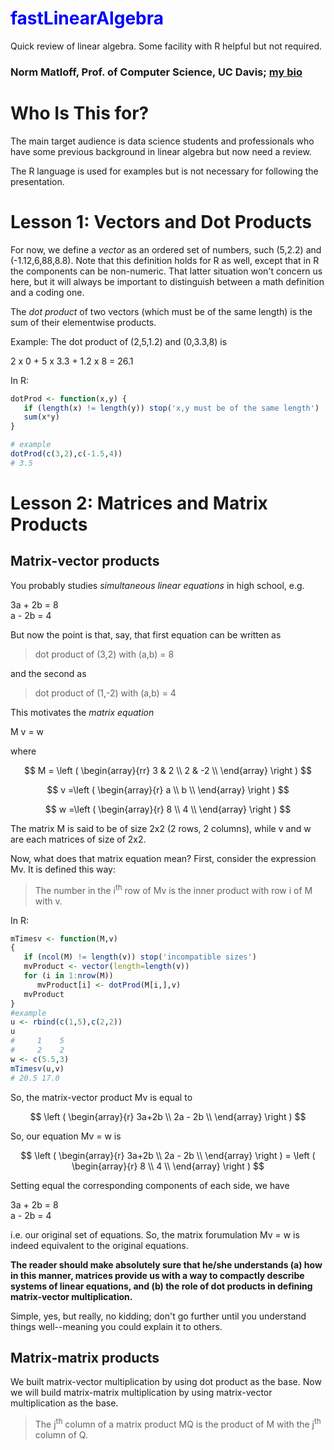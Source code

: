 

# <span style="color:blue">fastLinearAlgebra</span>

Quick review of linear algebra. Some facility with R helpful but not required.

### Norm Matloff, Prof. of Computer Science, UC Davis; [my bio](http://heather.cs.ucdavis.edu/matloff.html)

# Who Is This for?

The main target audience is data science students and professionals who
have some previous background in linear algebra but now need a review.

The R language is used for examples but is not necessary for following
the presentation.

# Lesson 1: Vectors and Dot Products

For now, we define a *vector* as an ordered set of numbers,
such (5,2.2) and (-1.12,6,88,8.8).  Note that this definition holds for
R as well, except that in R the components can be non-numeric.  That
latter situation won't concern us here, but it will always be important
to distinguish between a math definition and a coding one.

The *dot product* of two vectors (which must be of the same length) is
the sum of their elementwise products.  

Example:   The dot product of (2,5,1.2) and (0,3.3,8) is

2 x 0 + 5 x 3.3 + 1.2 x 8 = 26.1

In R:

``` r
dotProd <- function(x,y) {
   if (length(x) != length(y)) stop('x,y must be of the same length')
   sum(x*y)
}

# example
dotProd(c(3,2),c(-1.5,4))
# 3.5

```

# Lesson 2: Matrices and Matrix Products

## Matrix-vector products

You probably studies *simultaneous linear equations* in high school,
e.g.

3a + 2b = 8
<br>
a - 2b = 4

But now the point is that, say, that first equation can be written as

> dot product of (3,2) with (a,b) = 8

and the second as 

> dot product of (1,-2) with (a,b) = 4

This motivates the *matrix equation*

M v = w

where

$$
M = \left (
\begin{array}{rr}
3 & 2 \\
2 & -2 \\
\end{array}
\right )
$$

$$
v =\left (
\begin{array}{r}
a \\
b \\
\end{array}
\right )
$$

$$
w =\left (
\begin{array}{r}
8 \\
4 \\
\end{array}
\right )
$$

The matrix M is said to be of size 2x2 (2 rows, 2 columns), while v and
w are each matrices of size of 2x2.

Now, what does that matrix equation mean?  First, consider the
expression Mv.  It is defined this way:

> The number in the i<sup>th</sup> row of Mv is the inner product with row i of
> M with v.

In R:

``` r
mTimesv <- function(M,v) 
{
   if (ncol(M) != length(v)) stop('incompatible sizes')
   mvProduct <- vector(length=length(v))
   for (i in 1:nrow(M)) 
      mvProduct[i] <- dotProd(M[i,],v)
   mvProduct
}
#example
u <- rbind(c(1,5),c(2,2))
u
#     1    5
#     2    2
w <- c(5.5,3)
mTimesv(u,v)
# 20.5 17.0
```

So, the matrix-vector product Mv is equal to

$$
\left (
\begin{array}{r}
3a+2b \\
2a - 2b \\
\end{array}
\right )
$$

So, our equation Mv = w is

$$
\left (
\begin{array}{r}
3a+2b \\
2a - 2b \\
\end{array}
\right ) = 
\left (
\begin{array}{r}
8 \\
4 \\
\end{array}
\right ) 
$$

Setting equal the corresponding components of each side, we have

3a + 2b = 8
<br>
a - 2b = 4

i.e. our original set of equations.  So, the matrix forumulation Mv = w
is indeed equivalent to the original equations.



**The reader should make absolutely sure that he/she understands (a) how in
this manner, matrices provide us with a way to compactly describe
systems of linear equations, and (b) the role of dot products in
defining matrix-vector multiplication.**

Simple, yes, but really, no kidding; don't go further until you
understand things well--meaning you could explain it to others.

## Matrix-matrix products

We built matrix-vector multiplication by using dot product as the base.
Now we will build matrix-matrix multiplication by using matrix-vector
multiplication as the base.

> The j<sup>th</sup> column of a matrix product MQ is the product of M
> with the j<sup>th</sup> column of Q.

